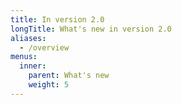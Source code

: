 ```yaml
---
title: In version 2.0
longTitle: What's new in version 2.0
aliases:
  - /overview
menus:
  inner:
    parent: What's new
    weight: 5
---
```

